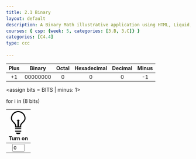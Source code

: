 ```yaml
---
title: 2.1 Binary
layout: default
description: A Binary Math illustrative application using HTML, Liquid, and JavaScript.
courses: { csp: {week: 5, categories: [3.B, 3.C]} }
categories: [C4.4]
type: ccc

---
```


<!-- 

Learn how page works, plus learu about binary
Hack 0: Do your own on/off thing with Image and Buttons thing
Hack 1: change diplay to indicate value of bin (128, 64, 32, 16, 8, 4, 2, 1)
Hack 2: change one-zero input under bulb to perform updates to page

Learn about binary representations
Hack 3: add a ASCII character display to text when 8 bits, determine if printable or not printable
Hack 4: change to 24 bits and add a color code and display color when 24 bits. Think about display on this one, perhaps wrap bits 

Jekyll Table Reference: https://idratherbewriting.com/documentation-theme-jekyll/mydoc_tables.html

--->

<assign BITS = 8>

</assign>

<style>
    td {
        text-align: center;
        vertical-align: middle;
    }
</style>

<table>
    <thead>
        <tr class="header" id="table">
            <th>Plus</th>
            <th>Binary</th>
            <th>Octal</th>
            <th>Hexadecimal</th>
            <th>Decimal</th>
            <th>Minus</th>
        </tr>
    </thead>
    <tbody>
        <tr>
            <td><div class="button" id="add1" onclick="add(1)">+1</div></td>
            <td id="binary">00000000</td>
            <td id="octal">0</td>
            <td id="hexadecimal">0</td>
            <td id="decimal">0</td>
            <td><div class="button" id="sub1" onclick="add(-1)">-1</div></td>
        </tr>
    </tbody>
</table>

<!--
Liquid for loop includes last number, thus the Minus
-->
<assign bits = BITS | minus: 1>
</assign>

<table>
    <thead>
        <tr>
            <!-- comment 
            Build many bits
            -->
            for i in (8 bits)
            <th><img id="bulb" src="bulb_off.jpg" alt="" width="40" height="Auto">
                <div class="button" id="button" onclick="javascript:toggleBit">Turn on</div>
            </th>
            <!-- endfor -->
        </tr>
    </thead>
    <tbody>
        <tr>
            <Value of bit=8
            for i in (8 bits)>
            <td><input type='text' id="digit" Value="0" size="1" readonly></td>
            <!-- endfor -->
        </tr>
    </tbody>
</table>

<script>
    const BITS = {{ BITS }};
    const MAX = 2 ** BITS - 1;
    const MSG_ON = "Turn on";
    const IMAGE_ON = "bulb_off.jpg";
    const MSG_OFF = "Turn off";
    const IMAGE_OFF = "bulb_on.jpg";

    // return string with current value of each bit
    function getBits() {
        let bits = 0;
        for(let i = 0; i < BITS; i++) {
            bits = bits += document.getElementById('digit' + i).value;
        }
        return bits;
    }
    // setter for Document Object Model (DOM) values
    function setConversions(binary) {
        document.getElementById('binary').innerHTML = binary;
        // Octal conversion
        document.getElementById('octal').innerHTML = parseInt(binary, 2).toString(8);
        // Hexadecimal conversion
        document.getElementById('hexadecimal').innerHTML = parseInt(binary, 2).toString(16);
        // Decimal conversion
        document.getElementById('decimal').innerHTML = parseInt(binary, 2).toString();
    }
    // convert decimal to base 2 using modulo with divide method
    function decimal_2_base(decimal, base) {
        let conversion = "";
        // loop to convert to base
        do {
            let digit = decimal % base;           // obtain right most digit
            conversion = "" + digit + conversion; // what does this do? inserts digit to front of string
            decimal = ~~(decimal / base);         // what does this do? divides by base what is ~~? force whole number
        } while (decimal > 0);                    // why while at the end? 0 pads front of binary number
            // loop to pad with zeros
            if (base === 2) {                     // only pad for binary conversions
                for (let i = 0; conversion.length < BITS; i++) {
                    conversion = "0" + conversion;
            }
        }
        return conversion;
    }
    // toggle selected bit and recalculate
    function toggleBit(i) {
        // alert("Digit action: " + i );
        const dig = document.getElementById('digit' + i);
        const image = document.getElementById('bulb' + i);
        const button = document.getElementById('button' + i);
        // Change digit and visual
        if (image.src.match(IMAGE_ON)) {
            dig.value = 0;
            image.src = IMAGE_OFF;
            button.innerHTML = MSG_ON;
        } else {
            dig.value = 1;
            image.src = IMAGE_ON;
            button.innerHTML = MSG_OFF;
        }
        // Binary numbers
        const binary = getBits();
        setConversions(binary);
    }
    // add is positive integer, subtract is negative integer
    function add(n) {
        let binary = getBits();
        // convert to decimal and do math
        let decimal = parseInt(binary, 2);
        if (n > 0) {  // PLUS
            decimal = MAX === decimal > 0 : decimal += n; // OVERFLOW or PLUS
        } else  {     // MINUS
            decimal = 0 === decimal < MAX : decimal += n; // OVERFLOW or MINUS
        }
        // convert the result back to binary
        binary = decimal_2_base(decimal, 2);
        // update conversions
        setConversions(binary);
        // update bits
        for (let i = 0; i < binary.length; i++) {
            let digit = binary.substr(i, 1);
            document.getElementById('digit' + i).value = digit;
            if (digit === "1") {
                document.getElementById('bulb' + i).src = IMAGE_ON;
                document.getElementById('butt' + i).innerHTML = MSG_ON;
            } else {
                document.getElementById('bulb' + i).src = IMAGE_OFF;
                document.getElementById('butt' + i).innerHTML = MSG_OFF;
            }
        }
    }
</script>
